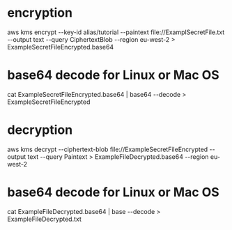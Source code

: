 # encryption
aws kms encrypt --key-id alias/tutorial --paintext file://ExamplSecretFile.txt --output text --query CiphertextBlob --region eu-west-2 > ExampleSecretFileEncrypted.base64

# base64 decode for Linux or Mac OS
cat ExampleSecretFileEncrypted.base64 | base64 --decode > ExampleSecretFileEncrypted

# decryption
aws kms decrypt --ciphertext-blob file://ExampleSecretFileEncrypted --output text --query Paintext > ExampleFileDecrypted.base64 --region eu-west-2

# base64 decode for Linux or Mac OS
cat ExampleFileDecrypted.base64 | base --decode > ExampleFileDecrypted.txt
